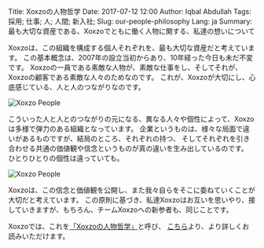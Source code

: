 Title: Xoxzoの人物哲学
Date: 2017-07-12 12:00
Author: Iqbal Abdullah
Tags: 採用; 仕事; 人; 人間; 新入社;
Slug: our-people-philosophy
Lang: ja
Summary: 最も大切な資産である、Xoxzoでともに働く人物に関する、私達の想いについて

Xoxzoは、この組織を構成する個人それぞれを、最も大切な資産だと考えています。
この基本概念は、2007年の設立当初からあり、10年経った今日も未だ不変です。
Xoxzoの一員である素敵な人物が、素敵な仕事をし、そしてそれが、Xoxzoの顧客である素敵な人々のためなのです。
これが、Xoxzoが大切にし、心底感じている、人と人のつながりなのです。

![Xoxzo People]({filename}/images/team-pic-mtg.jpg)

こういった人と人とのつながりの元になる、異なる人々や個性によって、Xoxzoは多様で弾力のある組織となっています。
企業というものは、様々な局面で違いがあるものですが、結局のところ、それぞれの持つ、
そしてそれぞれを引き合わせる共通の価値観や信念というものが真の違いを生み出しているのです。
ひとりひとりの個性は違っていても。

![Xoxzo People]({filename}/images/team-pic-lunch.jpg)

Xoxzoは、この信念と価値観を公開し、また我々自らをそこに委ねていくことが大切だと考えています。
この原則に基づき、私達Xoxzoはお互いを思いやり、接していきますが、もちろん、チームXoxzoへの新参者も、同じことです。

Xoxzoでは、これを[「Xoxzoの人物哲学」](https://info.xoxzo.com/ja/hiring/)と呼び、
[こちら](https://info.xoxzo.com/ja/hiring/)より、より詳しくお読みいただけます。

